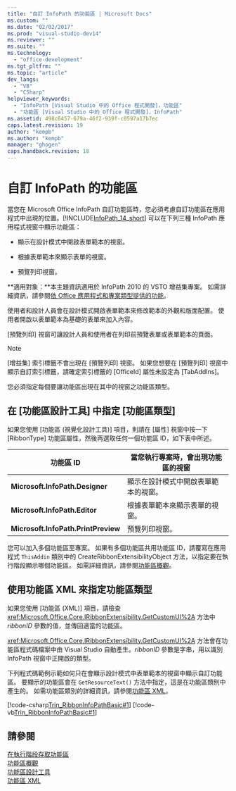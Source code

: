 ```yaml
---
title: "自訂 InfoPath 的功能區 | Microsoft Docs"
ms.custom: ""
ms.date: "02/02/2017"
ms.prod: "visual-studio-dev14"
ms.reviewer: ""
ms.suite: ""
ms.technology: 
  - "office-development"
ms.tgt_pltfrm: ""
ms.topic: "article"
dev_langs: 
  - "VB"
  - "CSharp"
helpviewer_keywords: 
  - "InfoPath [Visual Studio 中的 Office 程式開發]，功能區"
  - "功能區 [Visual Studio 中的 Office 程式開發]，InfoPath"
ms.assetid: 498c6457-679a-46f2-939f-c0597a17b7ec
caps.latest.revision: 19
author: "kempb"
ms.author: "kempb"
manager: "ghogen"
caps.handback.revision: 18
---
```

# 自訂 InfoPath 的功能區
  當您在 Microsoft Office InfoPath 自訂功能區時，您必須考慮自訂功能區在應用程式中出現的位置。[!INCLUDE[InfoPath_14_short](../vsto/includes/infopath-14-short-md.md)] 可以在下列三種 InfoPath 應用程式視窗中顯示功能區：  
  
-   顯示在設計模式中開啟表單範本的視窗。  
  
-   根據表單範本來顯示表單的視窗。  
  
-   預覽列印視窗。  
  
 **適用對象：**本主題資訊適用於 InfoPath 2010 的 VSTO 增益集專案。 如需詳細資訊，請參閱[依 Office 應用程式和專案類型提供的功能](../vsto/features-available-by-office-application-and-project-type.md)。  
  
 使用者和設計人員會在設計模式開啟表單範本來修改範本的外觀和版面配置。 使用者開啟以表單範本為基礎的表單來加入內容。  
  
 \[預覽列印\] 視窗可讓設計人員和使用者在列印前預覽表單或表單範本的頁面。  
  
> [!NOTE]  
>  \[增益集\] 索引標籤不會出現在 \[預覽列印\] 視窗。 如果您想要在 \[預覽列印\] 視窗中顯示自訂索引標籤，請確定索引標籤的 \[OfficeId\] 屬性未設定為 \[TabAddIns\]。  
  
 您必須指定每個要讓功能區出現在其中的視窗之功能區類型。  
  
## 在 \[功能區設計工具\] 中指定 \[功能區類型\]  
 如果您使用 \[功能區 \(視覺化設計工具\)\] 項目，則請在 \[屬性\] 視窗中按一下 \[RibbonType\] 功能區屬性，然後再選取任何一個功能區 ID，如下表中所述。  
  
|功能區 ID|當您執行專案時，會出現功能區的視窗|  
|------------|-----------------------|  
|**Microsoft.InfoPath.Designer**|顯示在設計模式中開啟表單範本的視窗。|  
|**Microsoft.InfoPath.Editor**|根據表單範本來顯示表單的視窗。|  
|**Microsoft.InfoPath.PrintPreview**|預覽列印視窗。|  
  
 您可以加入多個功能區至專案。 如果有多個功能區共用功能區 ID，請覆寫在應用程式 `ThisAddin` 類別中的 CreateRibbonExtensibilityObject 方法，以指定要在執行階段顯示哪個功能區。 如需詳細資訊，請參閱[功能區概觀](../vsto/ribbon-overview.md)。  
  
## 使用功能區 XML 來指定功能區類型  
 如果您使用 \[功能區 \(XML\)\] 項目，請檢查 <xref:Microsoft.Office.Core.IRibbonExtensibility.GetCustomUI%2A> 方法中 *ribbonID* 參數的值，並傳回適當的功能區。  
  
 <xref:Microsoft.Office.Core.IRibbonExtensibility.GetCustomUI%2A> 方法會在功能區程式碼檔案中由 Visual Studio 自動產生。*ribbonID* 參數是字串，用以識別 InfoPath 視窗中正開啟的類型。  
  
 下列程式碼範例示範如何只在會顯示設計模式中表單範本的視窗中顯示自訂功能區。 要顯示的功能區會在 `GetResourceText()` 方法中指定，這是在功能區類別中產生的。 如需功能區類別的詳細資訊，請參閱[功能區 XML](../vsto/ribbon-xml.md)。  
  
 [!code-csharp[Trin_RibbonInfoPathBasic#1](../snippets/csharp/VS_Snippets_OfficeSP/trin_ribboninfopathbasic/cs/ribbon.cs#1)]
 [!code-vb[Trin_RibbonInfoPathBasic#1](../snippets/visualbasic/VS_Snippets_OfficeSP/trin_ribboninfopathbasic/vb/ribbon.vb#1)]  
  
## 請參閱  
 [在執行階段存取功能區](../vsto/accessing-the-ribbon-at-run-time.md)   
 [功能區概觀](../vsto/ribbon-overview.md)   
 [功能區設計工具](../vsto/ribbon-designer.md)   
 [功能區 XML](../vsto/ribbon-xml.md)  
  
  
